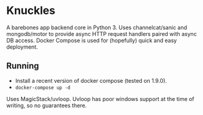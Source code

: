 # Knuckles

A barebones app backend core in Python 3. Uses channelcat/sanic and
mongodb/motor to provide async HTTP request handlers paired with async DB
access. Docker Compose is used for (hopefully) quick and easy deployment.

## Running

* Install a recent version of docker compose (tested on 1.9.0).
* `docker-compose up -d`

Uses MagicStack/uvloop. Uvloop has poor windows support at the time of writing,
so no guarantees there.